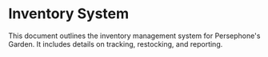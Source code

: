 # Inventory System

This document outlines the inventory management system for Persephone's Garden. It includes details on tracking, restocking, and reporting.
